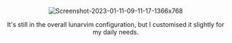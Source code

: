 <p align="center">
   <img src="https://i.ibb.co/qDHNSj9/Screenshot-2023-01-11-09-11-17-1366x768.png" alt="Screenshot-2023-01-11-09-11-17-1366x768" border="0">
</p>

<p align="center">
It's still in the overall lunarvim configuration, but I customised it slightly for my daily needs.
</p>

